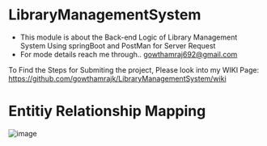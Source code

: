 # LibraryManagementSystem

- This module is about the Back-end Logic of Library Management System Using springBoot and PostMan for Server Request
- For mode details reach me through.. gowthamraj692@gmail.com

To Find the Steps for Submiting the project, Please look into my WIKI Page: https://github.com/gowthamrajk/LibraryManagementSystem/wiki

# Entitiy Relationship Mapping


![image](https://user-images.githubusercontent.com/43011442/119963532-d355a500-bfc5-11eb-9073-1a171fc02459.png)
